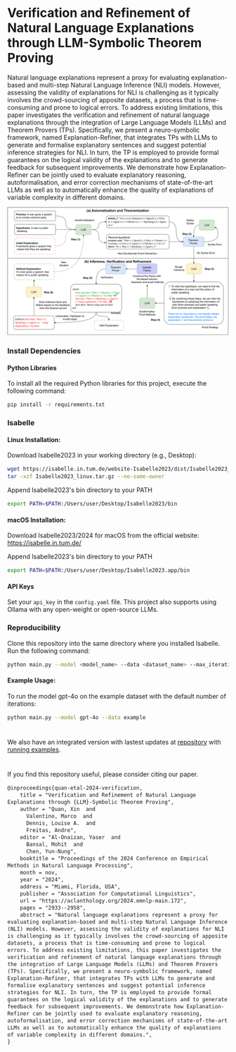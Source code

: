 # Verification and Refinement of Natural Language Explanations through LLM-Symbolic Theorem Proving
Natural language explanations represent a proxy for evaluating explanation-based and multi-step Natural Language Inference (NLI) models. However, assessing the validity of explanations for NLI is challenging as it typically involves the crowd-sourcing of apposite datasets, a process that is time-consuming and prone to logical errors. To address existing limitations, this paper investigates the verification and refinement of natural language explanations through the integration of Large Language Models (LLMs) and Theorem Provers (TPs). Specifically, we present a neuro-symbolic framework, named Explanation-Refiner, that integrates TPs with LLMs to generate and formalise explanatory sentences and suggest potential inference strategies for NLI. In turn, the TP is employed to provide formal guarantees on the logical validity of the explanations and to generate feedback for subsequent improvements. We demonstrate how Explanation-Refiner can be jointly used to evaluate explanatory reasoning, autoformalisation, and error correction mechanisms of state-of-the-art LLMs as well as to automatically enhance the quality of explanations of variable complexity in different domains.

![framework](img/refiner_framework.png)

### Install Dependencies

#### Python Libraries

To install all the required Python libraries for this project, execute the following command:

```bash
pip install -r requirements.txt
```

### Isabelle

#### Linux Installation:

Download Isabelle2023 in your working directory (e.g., Desktop):

```bash
wget https://isabelle.in.tum.de/website-Isabelle2023/dist/Isabelle2023_linux.tar.gz
tar -xzf Isabelle2023_linux.tar.gz --no-same-owner
```

Append Isabelle2023's bin directory to your PATH
```bash
export PATH=$PATH:/Users/user/Desktop/Isabelle2023/bin 
```

#### macOS Installation:

Download Isabelle2023/2024 for macOS from the official website: https://isabelle.in.tum.de/

Append Isabelle2023's bin directory to your PATH
```bash
export PATH=$PATH:/Users/user/Desktop/Isabelle2023.app/bin
```

#### API Keys
Set your `api_key` in the `config.yaml` file. This project also supports using Ollama with any open-weight or open-source LLMs.

###  Reproducibility
Clone this repository into the same directory where you installed Isabelle. Run the following command:

```bash
python main.py --model <model_name> --data <dataset_name> --max_iterations <number_of_iterations>
```

#### Example Usage:
To run the model gpt-4o on the example dataset with the default number of iterations:

```bash
python main.py --model gpt-4o --data example
```

#
We also have an integrated version with lastest updates at [repository](https://github.com/neuro-symbolic-ai/reasoning_with_nle_emnlp_2024/tree/main) with [running examples](https://github.com/neuro-symbolic-ai/reasoning_with_nle_emnlp_2024/blob/main/Neuro-Symbolic%20Explanation%20Refinement.ipynb).

#
If you find this repository useful, please consider citing our paper.
```
@inproceedings{quan-etal-2024-verification,
    title = "Verification and Refinement of Natural Language Explanations through {LLM}-Symbolic Theorem Proving",
    author = "Quan, Xin  and
      Valentino, Marco  and
      Dennis, Louise A.  and
      Freitas, Andre",
    editor = "Al-Onaizan, Yaser  and
      Bansal, Mohit  and
      Chen, Yun-Nung",
    booktitle = "Proceedings of the 2024 Conference on Empirical Methods in Natural Language Processing",
    month = nov,
    year = "2024",
    address = "Miami, Florida, USA",
    publisher = "Association for Computational Linguistics",
    url = "https://aclanthology.org/2024.emnlp-main.172",
    pages = "2933--2958",
    abstract = "Natural language explanations represent a proxy for evaluating explanation-based and multi-step Natural Language Inference (NLI) models. However, assessing the validity of explanations for NLI is challenging as it typically involves the crowd-sourcing of apposite datasets, a process that is time-consuming and prone to logical errors. To address existing limitations, this paper investigates the verification and refinement of natural language explanations through the integration of Large Language Models (LLMs) and Theorem Provers (TPs). Specifically, we present a neuro-symbolic framework, named Explanation-Refiner, that integrates TPs with LLMs to generate and formalise explanatory sentences and suggest potential inference strategies for NLI. In turn, the TP is employed to provide formal guarantees on the logical validity of the explanations and to generate feedback for subsequent improvements. We demonstrate how Explanation-Refiner can be jointly used to evaluate explanatory reasoning, autoformalisation, and error correction mechanisms of state-of-the-art LLMs as well as to automatically enhance the quality of explanations of variable complexity in different domains.",
}

```

